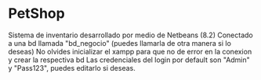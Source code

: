 # PetShop
Sistema de inventario desarrollado por medio de Netbeans (8.2)
Conectado a una bd llamada "bd_negocio" (puedes llamarla de otra manera si lo deseas)
No olvides inicializar el xampp para que no de error en la conexion y crear la respectiva bd
Las credenciales del login por default son "Admin" y "Pass123", puedes editarlo si deseas.
